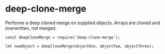 # deep-clone-merge
Performs a deep cloned merge on supplied objects.
Arrays are cloned and overwritten, not merged.

```
const deepCloneMerge = require('deep-clone-merge');

let newObject = deepCloneMerge(objectOne, objectTwo, objectThree);
```
